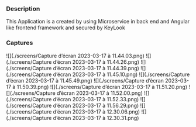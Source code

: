 <h3>Description</h3>
This Application is a created by using Microservice in back end and Angular like frontend framework and secured by KeyLook

<h3>Captures</h3>
![](./screens/Capture d’écran 2023-03-17 à 11.44.03.png)
![](./screens/Capture d’écran 2023-03-17 à 11.44.26.png)
![](./screens/Capture d’écran 2023-03-17 à 11.44.39.png)
![](./screens/Capture d’écran 2023-03-17 à 11.45.10.png)
![](./screens/Capture d’écran 2023-03-17 à 11.45.49.png)
![](./screens/Capture d’écran 2023-03-17 à 11.50.39.png)
![](./screens/Capture d’écran 2023-03-17 à 11.51.20.png)
![](./screens/Capture d’écran 2023-03-17 à 11.52.00.png)
![](./screens/Capture d’écran 2023-03-17 à 11.52.33.png)
![](./screens/Capture d’écran 2023-03-17 à 11.56.29.png)
![](./screens/Capture d’écran 2023-03-17 à 12.30.06.png)
![](./screens/Capture d’écran 2023-03-17 à 12.30.31.png)